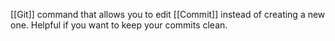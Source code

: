 [[Git]] command that allows you to edit [[Commit]] instead of creating a new one. Helpful if you want to keep your commits clean. 
